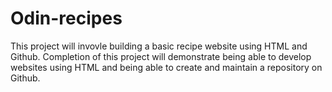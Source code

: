 # Odin-recipes
This project will invovle building a basic recipe website using HTML and Github. Completion of this project will demonstrate being able to develop websites using HTML and being able to create and maintain a repository on Github.